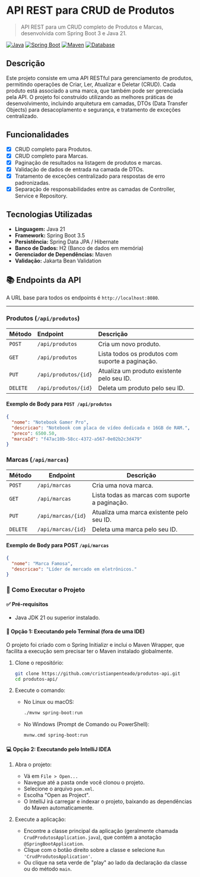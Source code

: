 # API REST para CRUD de Produtos

> API REST para um CRUD completo de Produtos e Marcas, desenvolvida com Spring Boot 3 e Java 21.

[![Java](https://img.shields.io/badge/Java-21-blue.svg)](https://www.java.com)
[![Spring Boot](https://img.shields.io/badge/Spring_Boot-3.x-brightgreen.svg)](https://spring.io/projects/spring-boot)
[![Maven](https://img.shields.io/badge/Maven-4.0-red.svg)](https://maven.apache.org/)
[![Database](https://img.shields.io/badge/Database-H2-blue.svg)]()

## Descrição

Este projeto consiste em uma API RESTful para gerenciamento de produtos, permitindo operações de Criar, Ler, Atualizar e Deletar (CRUD). Cada produto está associado a uma marca, que também pode ser gerenciada pela API. O projeto foi construído utilizando as melhores práticas de desenvolvimento, incluindo arquitetura em camadas, DTOs (Data Transfer Objects) para desacoplamento e segurança, e tratamento de exceções centralizado.

##  Funcionalidades

- [x] CRUD completo para Produtos.
- [x] CRUD completo para Marcas.
- [x] Paginação de resultados na listagem de produtos e marcas.
- [x] Validação de dados de entrada na camada de DTOs.
- [x] Tratamento de exceções centralizado para respostas de erro padronizadas.
- [x] Separação de responsabilidades entre as camadas de Controller, Service e Repository.

## Tecnologias Utilizadas

* **Linguagem:** Java 21
* **Framework:** Spring Boot 3.5
* **Persistência:** Spring Data JPA / Hibernate
* **Banco de Dados:** H2 (Banco de dados em memória)
* **Gerenciador de Dependências:** Maven
* **Validação:** Jakarta Bean Validation

## 📚 Endpoints da API

A URL base para todos os endpoints é `http://localhost:8080`.

---

### Produtos (`/api/produtos`)

| Método   | Endpoint             | Descrição                                        |
| :------- | :------------------- | :----------------------------------------------- |
| `POST`   | `/api/produtos`      | Cria um novo produto.                            |
| `GET`    | `/api/produtos`      | Lista todos os produtos com suporte a paginação. |
| `PUT`    | `/api/produtos/{id}` | Atualiza um produto existente pelo seu ID.       |
| `DELETE` | `/api/produtos/{id}` | Deleta um produto pelo seu ID.                   |

#### Exemplo de Body para `POST /api/produtos`

```json
{
  "nome": "Notebook Gamer Pro",
  "descricao": "Notebook com placa de vídeo dedicada e 16GB de RAM.",
  "preco": 6500.50,
  "marcaId": "f47ac10b-58cc-4372-a567-0e02b2c3d479"
}

```
### Marcas (`/api/marcas`)

| Método | Endpoint              | Descrição                              |
|--------|-----------------------|----------------------------------------|
| `POST`   | `/api/marcas`           | Cria uma nova marca.                   |
| `GET`    | `/api/marcas`           | Lista todas as marcas com suporte a paginação. |
| `PUT`    | `/api/marcas/{id}`      | Atualiza uma marca existente pelo seu ID. |
| `DELETE` | `/api/marcas/{id}`      | Deleta uma marca pelo seu ID.          |

#### Exemplo de Body para POST `/api/marcas`

```json
{
  "nome": "Marca Famosa",
  "descricao": "Líder de mercado em eletrônicos."
}
```

### 🚀 Como Executar o Projeto

#### ✅ Pré-requisitos
- Java JDK 21 ou superior instalado.

#### 🔧 Opção 1: Executando pelo Terminal (fora de uma IDE)
O projeto foi criado com o Spring Initializr e inclui o Maven Wrapper, que facilita a execução sem precisar ter o Maven instalado globalmente.

1. Clone o repositório:
   ```bash
   git clone https://github.com/cristianpenteado/produtos-api.git
   cd produtos-api/
   ```

2. Execute o comando:
    - No Linux ou macOS:
      ```bash
      ./mvnw spring-boot:run
      ```
    - No Windows (Prompt de Comando ou PowerShell):
      ```bash
      mvnw.cmd spring-boot:run
      ```

#### 💻 Opção 2: Executando pelo IntelliJ IDEA

1. Abra o projeto:
    - Vá em `File > Open...`
    - Navegue até a pasta onde você clonou o projeto.
    - Selecione o arquivo `pom.xml`.
    - Escolha "Open as Project".
    - O IntelliJ irá carregar e indexar o projeto, baixando as dependências do Maven automaticamente.

2. Execute a aplicação:
    - Encontre a classe principal da aplicação (geralmente chamada `CrudProdutosApplication.java`), que contém a anotação `@SpringBootApplication`.
    - Clique com o botão direito sobre a classe e selecione `Run 'CrudProdutosApplication'`.
    - Ou clique na seta verde de "play" ao lado da declaração da classe ou do método `main`.